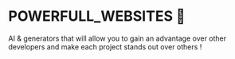 # POWERFULL_WEBSITES 🦾
AI &amp; generators that will allow you to gain an advantage over other developers and make each project stands out  over others !


